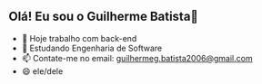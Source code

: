 ## Olá! Eu sou o Guilherme Batista👋

- 🔭 Hoje trabalho com back-end
- 🌱 Estudando Engenharia de Software
- 📫 Contate-me no email: guilhermeg.batista2006@gmail.com
- 😄 ele/dele


